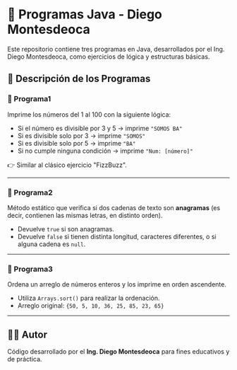 # 🧪 Programas Java - Diego Montesdeoca

Este repositorio contiene tres programas en Java, desarrollados por el Ing. Diego Montesdeoca, como ejercicios de lógica y estructuras básicas.

## 📌 Descripción de los Programas

### 🔹 Programa1

Imprime los números del 1 al 100 con la siguiente lógica:

- Si el número es divisible por 3 y 5 → imprime `"SOMOS BA"`
- Si es divisible solo por 3 → imprime `"SOMOS"`
- Si es divisible solo por 5 → imprime `"BA"`
- Si no cumple ninguna condición → imprime `"Num: [número]"`

👉 Similar al clásico ejercicio "FizzBuzz".

---

### 🔹 Programa2

Método estático que verifica si dos cadenas de texto son **anagramas** (es decir, contienen las mismas letras, en distinto orden).

- Devuelve `true` si son anagramas.
- Devuelve `false` si tienen distinta longitud, caracteres diferentes, o si alguna cadena es `null`.

---

### 🔹 Programa3

Ordena un arreglo de números enteros y los imprime en orden ascendente.

- Utiliza `Arrays.sort()` para realizar la ordenación.
- Arreglo original: `{50, 5, 10, 36, 25, 85, 23, 65}`

---

## 🧑‍💻 Autor

Código desarrollado por el **Ing. Diego Montesdeoca** para fines educativos y de práctica.

